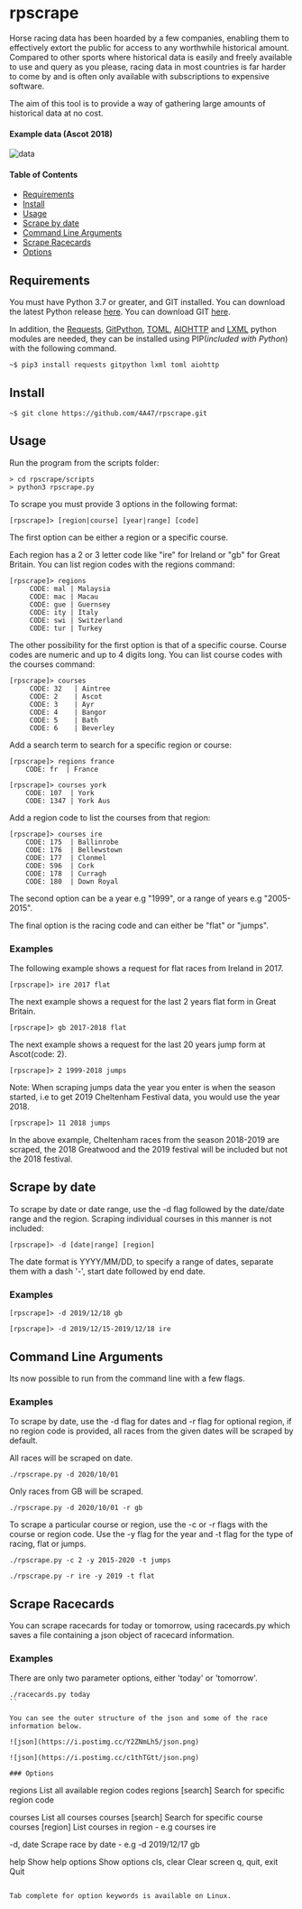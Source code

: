 # rpscrape

Horse racing data has been hoarded by a few companies, enabling them to effectively extort the public for access to any worthwhile historical amount. Compared to other sports where historical data is easily and freely available to use and query as you please, racing data in most countries is far harder to come by and is often only available with subscriptions to expensive software.

The aim of this tool is to provide a way of gathering large amounts of historical data at no cost.


#### Example data (Ascot 2018)

![data](https://i.postimg.cc/7LncCDMG/data1.png)


#### Table of Contents
- [Requirements](#requirements)
- [Install](#install)
- [Usage](#usage)
- [Scrape by date](#scrape-by-date)
- [Command Line Arguments](#command-line-arguments)
- [Scrape Racecards](#scrape-racecards)
- [Options](#options)

## Requirements

You must have Python 3.7 or greater, and GIT installed. You can download the latest Python release [here](https://www.python.org/downloads/). You can download GIT [here](https://git-scm.com/downloads).

In addition, the [Requests](http://docs.python-requests.org/en/master/), [GitPython](https://gitpython.readthedocs.io/en/stable/), [TOML](https://pypi.org/project/toml/), [AIOHTTP](https://docs.aiohttp.org/en/stable/) and [LXML](https://lxml.de/) python modules are needed, they can be installed using PIP(_included with Python_) with the following command.

```
~$ pip3 install requests gitpython lxml toml aiohttp
```

## Install

```
~$ git clone https://github.com/4A47/rpscrape.git
```

## Usage

Run the program from the scripts folder:
```
> cd rpscrape/scripts
> python3 rpscrape.py
```

To scrape you must provide 3 options in the following format:
```
[rpscrape]> [region|course] [year|range] [code]
```

The first option can be either a region or a specific course.

Each region has a 2 or 3 letter code like "ire" for Ireland or "gb" for Great Britain. You can list region codes with the regions command:
```
[rpscrape]> regions
     CODE: mal | Malaysia
     CODE: mac | Macau
     CODE: gue | Guernsey
     CODE: ity | Italy
     CODE: swi | Switzerland
     CODE: tur | Turkey
```

The other possibility for the first option is that of a specific course. Course codes are numeric and up to 4 digits long. You can list course codes with the courses command:

```
[rpscrape]> courses
     CODE: 32   | Aintree
     CODE: 2    | Ascot
     CODE: 3    | Ayr
     CODE: 4    | Bangor
     CODE: 5    | Bath
     CODE: 6    | Beverley
```

Add a search term to search for a specific region or course:

```
[rpscrape]> regions france
    CODE: fr  | France
```

```
[rpscrape]> courses york
    CODE: 107  | York
    CODE: 1347 | York Aus
```

Add a region code to list the courses from that region:
 ```
[rpscrape]> courses ire
     CODE: 175  | Ballinrobe
     CODE: 176  | Bellewstown
     CODE: 177  | Clonmel
     CODE: 596  | Cork
     CODE: 178  | Curragh
     CODE: 180  | Down Royal
 ```

The second option can be a year e.g "1999", or a range of years e.g "2005-2015".

The final option is the racing code and can either be "flat" or "jumps".


### Examples

The following example shows a request for flat races from Ireland in 2017.

```
[rpscrape]> ire 2017 flat
```

The next example shows a request for the last 2 years flat form in Great Britain.

```
[rpscrape]> gb 2017-2018 flat
```

The next example shows a request for the last 20 years jump form at Ascot(code: 2).
```
[rpscrape]> 2 1999-2018 jumps
```
Note: When scraping jumps data the year you enter is when the season started, i.e to get 2019 Cheltenham Festival data, you would use the year 2018.
```
[rpscrape]> 11 2018 jumps
```
In the above example, Cheltenham races from the season 2018-2019 are scraped, the 2018 Greatwood and the 2019 festival will be included but not the 2018 festival.


## Scrape by date

To scrape by date or date range, use the -d flag followed by the date/date range and the region. Scraping individual courses in this manner is not included:
```
[rpscrape]> -d [date|range] [region]
```

The date format is YYYY/MM/DD, to specify a range of dates, separate them with a dash '-', start date followed by end date.

### Examples
```
[rpscrape]> -d 2019/12/18 gb
```
```
[rpscrape]> -d 2019/12/15-2019/12/18 ire
```

## Command Line Arguments
Its now possible to run from the command line with a few flags.

### Examples
To scrape by date, use the -d flag for dates and -r flag for optional region, if no region code is provided, all races from the given dates will be scraped by default.

All races will be scraped on date.
```
./rpscrape.py -d 2020/10/01
```

Only races from GB will be scraped.
```
./rpscrape.py -d 2020/10/01 -r gb
```

To scrape a particular course or region, use the -c or -r flags with the course or region code. Use the -y flag for the year and -t flag for the type of racing, flat or jumps.
```
./rpscrape.py -c 2 -y 2015-2020 -t jumps
```

```
./rpscrape.py -r ire -y 2019 -t flat
```

## Scrape Racecards
You can scrape racecards for today or tomorrow, using racecards.py which saves a file containing a json object of racecard information.

### Examples
There are only two parameter options, either 'today' or 'tomorrow'.

```
./racecards.py today
``

You can see the outer structure of the json and some of the race information below.

![json](https://i.postimg.cc/Y2ZNmLh5/json.png)

![json](https://i.postimg.cc/c1thTGtt/json.png)

### Options

```
regions             List all available region codes
regions [search]    Search for specific region code

courses             List all courses
courses [search]    Search for specific course
courses [region]    List courses in region - e.g courses ire

-d, date            Scrape race by date - e.g -d 2019/12/17 gb       

help                Show help
options             Show options
cls, clear          Clear screen
q, quit, exit       Quit
```

Tab complete for option keywords is available on Linux.
